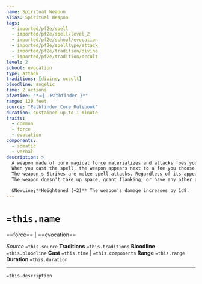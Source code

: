 ```yaml
---
name: Spiritual Weapon
alias: Spiritual Weapon
tags:
  - imported/pf2e/spell
  - imported/pf2e/spell/level_2
  - imported/pf2e/school/evocation
  - imported/pf2e/spelltype/attack
  - imported/pf2e/tradition/divine
  - imported/pf2e/tradition/occult
level: 2
school: evocation
type: attack
traditions: [divine, occult]
bloodline: angelic
time: 2 actions
pf2etime: "*⬺{ .Pathfinder }*"
range: 120 feet
source: "Pathfinder Core Rulebook"
duration: sustained up to 1 minute
traits:
  - common
  - force
  - evocation
components:
  - somatic
  - verbal
description: >
  A weapon made of pure magical force materializes and attacks foes you designate within range. This weapon has a ghostly appearance and manifests as a club, a dagger, or your deity's favored weapon.
  When you cast the spell, the weapon appears next to a foe you choose within range and makes a Strike against it. Each time you Sustain the Spell, you can move the weapon to a new target within range (if needed) and Strike with it. The spiritual weapon uses and contributes to your multiple attack penalty.
  The weapon's Strikes are melee spell attacks. Regardless of its appearance, the weapon deals force damage equal to 1d8 plus your spellcasting ability modifier. You can deal damage of the type normally dealt by the weapon instead of force damage (or any of the available damage types for a versatile weapon). No other statistics or traits of the weapon apply, and even a ranged weapon attacks adjacent creatures only. Despite making a spell attack, the spiritual weapon is a weapon for purposes of triggers, resistances, and so forth.
  The weapon doesn't take up space, grant flanking, or have any other attributes a creature would. The weapon can't make any attack other than its Strike, and feats or spells that affect weapons do not apply to it.

  &NewLine;**Heightened (+2)** The weapon's damage increases by 1d8.
---
```

# `=this.name`
==force== | ==evocation==

*Source* `=this.source`
**Traditions** `=this.traditions`
**Bloodline** `=this.bloodline`
**Cast** `=this.time` | `=this.components`
**Range** `=this.range`
**Duration** `=this.duration`

***
`=this.description`